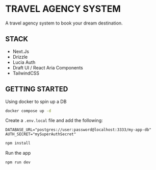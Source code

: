 # TRAVEL AGENCY SYSTEM

A travel agency system to book your dream destination.

## STACK

- Next.Js
- Drizzle
- Lucia Auth
- Draft UI / React Aria Components
- TailwindCSS

## GETTING STARTED

Using docker to spin up a DB

```bash
docker compose up -d
```

Create a `.env.local` file and add the following:

```
DATABASE_URL="postgres://user:password@localhost:3333/my-app-db"
AUTH_SECRET="mySuperAuthSecret"
```

```bash
npm install
```

Run the app

```bash
npm run dev
```
